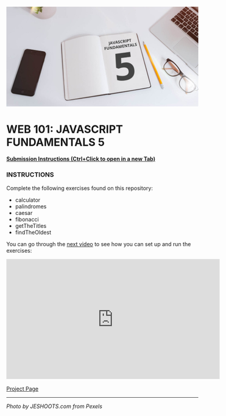 ![](README.jpg)

# WEB 101: JAVASCRIPT FUNDAMENTALS 5

[**Submission Instructions (Ctrl+Click to open in a new Tab)**](https://github.com/SocialHackersAcademy/FrontEndCourseExercises/#instructions)

### INSTRUCTIONS

Complete the following exercises found on this repository:

- calculator
- palindromes
- caesar
- fibonacci
- getTheTitles
- findTheOldest

You can go through the [next video](https://www.youtube.com/watch?v=01glv9nr200) to see how you can set up and run the exercises:

<iframe width="560" height="315" src="https://www.youtube.com/embed/01glv9nr200" frameborder="0" allow="accelerometer; autoplay; clipboard-write; encrypted-media; gyroscope; picture-in-picture" allowfullscreen></iframe>

[Project Page](https://athena.socialhackersacademy.org/topic/fundamentals-part-5/)

---

_Photo by JESHOOTS.com from Pexels_
